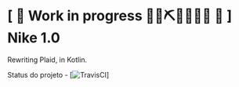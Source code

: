 # \[ 🚧 Work in progress 👷‍♀️⛏👷🔧️👷🔧 🚧 \] Nike 1.0 

Rewriting Plaid, in Kotlin.

Status do projeto - [![TravisCI](https://travis-ci.org/vinidelgado/nike.svg?branch=master)]
